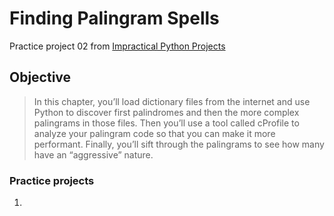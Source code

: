 # Finding Palingram Spells

Practice project 02 from [Impractical Python Projects](https://nostarch.com/impracticalpythonprojects)

## Objective

> In this chapter, you’ll load dictionary files from the internet and use Python to discover first palindromes and then the more complex palingrams in those files. Then you’ll use a tool called cProfile to analyze your palingram code so that you can make it more performant. Finally, you’ll sift through the palingrams to see how many have an “aggressive” nature.

### Practice projects

1. 